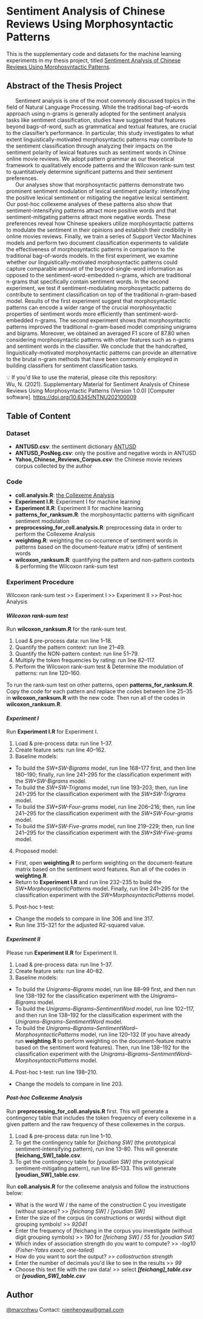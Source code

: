 # Sentiment Analysis of Chinese Reviews Using Morphosyntactic Patterns

This is the supplementary code and datasets for the machine learning experiments in my thesis project, titled [Sentiment Analysis of Chinese Reviews Using Morphosyntactic Patterns](https://etds.lib.ntnu.edu.tw/thesis/detail/819c7c0758c6126061166d3ff3f15f5a/?seq=1). 

## Abstract of the Thesis Project
&nbsp;&nbsp;&nbsp;&nbsp;&nbsp;&nbsp;Sentiment analysis is one of the most commonly discussed topics in the field of Natural Language Processing. While the traditional bag-of-words approach using n-grams is generally adopted for the sentiment analysis tasks like sentiment classification, studies have suggested that features beyond bags-of-word, such as grammatical and textual features, are crucial to the classifier’s performance. In particular, this study investigates to what extent linguistically-motivated morphosyntactic patterns may contribute to the sentiment classification through analyzing their impacts on the sentiment polarity of lexical features such as sentiment words in Chinse online movie reviews. We adopt pattern grammar as our theoretical framework to qualitatively encode patterns and the Wilcoxon rank-sum test to quantitatively determine significant patterns and their sentiment preferences.<br/>&nbsp;&nbsp;&nbsp;&nbsp;&nbsp;&nbsp;Our analyses show that morphosyntactic patterns demonstrate two prominent sentiment modulation of lexical sentiment polarity: intensifying the positive lexical sentiment or mitigating the negative lexical sentiment. Our post-hoc collexeme analyses of these patterns also show that sentiment-intensifying patterns attract more positive words and that sentiment-mitigating patterns attract more negative words. These preferences reveal how Chinese speakers utilize morphosyntactic patterns to modulate the sentiment in their opinions and establish their credibility in online movies reviews. Finally, we train a series of Support Vector Machines models and perform two document classification experiments to validate the effectiveness of morphosyntactic patterns in comparison to the traditional bag-of-words models. In the first experiment, we examine whether our linguistically-motivated morphosyntactic patterns could capture comparable amount of the beyond-single-word information as opposed to the sentiment-word-embedded n-grams, which are traditional n-grams that specifically contain sentiment words. In the second experiment, we test if sentiment-modulating morphosyntactic patterns do contribute to sentiment classification on top of the traditional n-gram-based model. Results of the first experiment suggest that morphosyntactic patterns can encode a wider range of the crucial morphosyntactic properties of sentiment words more efficiently than sentiment-word-embedded n-grams. The second experiment shows that morphosyntactic patterns improved the traditional n-gram-based model comprising unigrams and bigrams. Moreover, we obtained an averaged F1 score of 87.80 when considering morphosyntactic patterns with other features such as n-grams and sentiment words in the classifier. We conclude that the handcrafted, linguistically-motivated morphosyntactic patterns can provide an alternative to the brutal n-gram methods that have been commonly employed in building classifiers for sentiment classification tasks.

:bulb: If you'd like to use the material, please cite this repository:<br/>Wu, N. (2021). Supplementary Material for Sentiment Analysis of Chinese Reviews Using Morphosyntactic Patterns (Version 1.0.0) [Computer software]. https://doi.org/10.6345/NTNU202100009


## Table of Content
### Dataset
- **ANTUSD.csv**: the sentiment dictionary [ANTUSD](https://aclanthology.org/L16-1428/)
- **ANTUSD_PosNeg.csv**: only the positive and negative words in ANTUSD
- **Yahoo_Chinese_Reviews_Corpus.csv**: the Chinese movie reviews corpus collected by the author 
### Code
- **coll.analysis.R**: [the Collexeme Analysis](http://www.stgries.info/teaching/groningen/index.html)
- **Experiment I.R**: Experiment I for machine learning
- **Experiment II.R**: Experiment II for machine learning
- **patterns_for_ranksum.R**: the morphosyntactic patterns with significant sentiment modulation
- **preprocessing_for_coll.analysis.R**: preprocessing data in order to perform the Collexeme Analysis
- **weighting.R**: weighting the co-occurrence of sentiment words in patterns based on the document-feature matrix (dfm) of sentiment words
- **wilcoxon_ranksum.R**: quantifying the pattern and non-pattern contexts & performing the Wilcoxon rank-sum test


### Experiment Procedure
Wilcoxon rank-sum test >> Experiment I >> Experiment II >> Post-hoc Analysis 

#### _Wilcoxon rank-sum test_ 
Run **wilcoxon_ranksum.R** for the rank-sum test.
1. Load & pre-process data: run line 1–18.
2. Quantify the pattern context: run line 21–49.
3. Quantify the NON-pattern context: run line 51–79.
4. Multiply the token frequencies by rating: run line 82–117.
5. Perform the Wilcoxon rank-sum test & Determine the modulation of patterns: run line 120–160.

To run the rank-sum test on other patterns, open **patterns_for_ranksum.R**.
Copy the code for each pattern and replace the codes between line 25–35 in **wilcoxon_ranksum.R** with the new code.
Then run all of the codes in **wilcoxon_ranksum.R**.


#### _Experiment I_
Run **Experiment I.R** for Experiment I.
1. Load & pre-process data: run line 1–37.
2. Create feature sets: run line 40–162.
3. Baseline models:
- To build the _SW+SW-Bigrams_ model, run line 168–177 first, and then line 180–190; finally, run line 241–295 for the classification experiment with the _SW+SW-Bigrams_ model.
- To build the _SW+SW-Trigrams_ model, run line 193–203; then, run line 241–295 for the classification experiment with the _SW+SW-Trigrams_ model.
- To build the _SW+SW-Four-grams_ model, run line 206–216; then, run line 241–295 for the classification experiment with the _SW+SW-Four-grams_ model.
- To build the _SW+SW-Five-grams_ model, run line 219–229; then, run line 241–295 for the classification experiment with the _SW+SW-Five-grams_ model.
4. Proposed model:
- First, open **weighting.R** to perform weighting on the document-feature matrix based on the sentiment word features. Run all of the codes in **weighting.R**.
- Return to **Experiment I.R** and run line 232–235 to build the _SW+MorphosyntacticPatterns_ model. Finally, run line 241–295 for the classification experiment with the _SW+MorphosyntacticPatterns_ model.
5. Post-hoc t-test:
- Change the models to compare in line 306 and line 317.
- Run line 315–321 for the adjusted R2-squared value.


#### _Experiment II_
Please run **Experiment II.R** for Experiment II.
1. Load & pre-process data: run line 1–37.
2. Create feature sets: run line 40–82.
3. Baseline models:
- To build the _Unigrams–Bigrams_ model, run line 88–99 first, and then run line 138–192 for the classification experiment with the _Unigrams–Bigrams_ model.
- To build the _Unigrams–Bigrams–SentimentWord_ model, run line 102–117, and then run line 138–192 for the classification experiment with the _Unigrams–Bigrams–SentimentWord_ model.
- To build the _Unigrams–Bigrams–SentimentWord–MorphosyntacticPatterns_ model, run line 120–132 (If you have already run **weighting.R** to perform weighting on the document-feature matrix based on the sentiment word features). Then, run line 138–192 for the classification experiment with the _Unigrams–Bigrams–SentimentWord–MorphosyntacticPatterns_ model.
4. Post-hoc t-test: run line 198–210.
- Change the models to compare in line 203.


#### _Post-hoc Collexeme Analysis_
Run **preprocessing_for_coll.analysis.R** first. This will generate a contingency table that includes the token frequency of every collexeme in a given pattern and the raw frequency of these collexemes in the corpus.
1. Load & pre-process data: run line 1–10.
2. To get the contingency table for _[feichang SW]_ (the prototypical sentiment-intensifying pattern), run line 13–80. This will generate **[feichang_SW]_table.csv**.
2. To get the contingency table for _[youdian SW]_ (the prototypical sentiment-mitigating pattern), run line 85–133. This will generate **[youdian_SW]_table.csv**.

Run **coll.analysis.R** for the collexeme analysis and follow the instructions below:
- What is the word W / the name of the construction C you investigate (without spaces)? >> _[feichang SW]_ / _[youdian SW]_
- Enter the size of the corpus (in constructions or words) without digit grouping symbols! >> _92041_
- Enter the frequency of [feichang in the corpus you investigate (without digit grouping symbols) >> _190_ for _[feichang SW]_ / _55_ for _[youdian SW]_
- Which index of association strength do you want to compute? >> _-log10 (Fisher-Yates exact, one-tailed)_
- How do you want to sort the output? >> _collostruction strength_
- Enter the number of decimals you'd like to see in the results >> _99_
- Choose this text file with the raw data! >> select _**[feichang]_table.csv**_ or _**[youdian_SW]_table.csv**_


## Author
[@marcnhwu](https://github.com/marcnhwu)
Contact: nienhengwu@gmail.com
